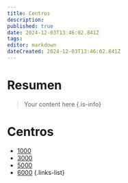 ```yaml
---
title: Centros
description: 
published: true
date: 2024-12-03T13:46:02.841Z
tags: 
editor: markdown
dateCreated: 2024-12-03T13:46:02.841Z
---
```


# Resumen
> Your content here
{.is-info}



# Centros

- [1000](1000)
- [3000](3000)
- [5000](5000)
- [6000](6000)
{.links-list}